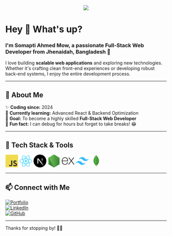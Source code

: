 <p align="center">
  <img src="https://i.ibb.co/d0nnGKKw/web.jpg" width="150" />
</p>

# Hey 👋 What's up?

### I'm Somapti Ahmed Mow, a passionate Full-Stack Web Developer from Jhenaidah, Bangladesh 🚀

I love building **scalable web applications** and exploring new technologies. Whether it's crafting clean front-end experiences or developing robust back-end systems, I enjoy the entire development process.

---

## 🌟 About Me
✨ **Coding since:** 2024  
📖 **Currently learning:** Advanced React & Backend Optimization  
🎯 **Goal:** To become a highly skilled **Full-Stack Web Developer**  
🎲 **Fun fact:** I can debug for hours but forget to take breaks! 😂  

---

## 🚀 Tech Stack & Tools  
<p align="left">
  <img src="https://raw.githubusercontent.com/devicons/devicon/master/icons/javascript/javascript-original.svg" alt="JavaScript" width="40" height="40"/>
  <img src="https://raw.githubusercontent.com/devicons/devicon/master/icons/react/react-original.svg" alt="React" width="40" height="40"/>
  <img src="https://raw.githubusercontent.com/devicons/devicon/master/icons/nextjs/nextjs-original.svg" alt="Next.js" width="40" height="40"/>
  <img src="https://raw.githubusercontent.com/devicons/devicon/master/icons/nodejs/nodejs-original.svg" alt="Node.js" width="40" height="40"/>
  <img src="https://raw.githubusercontent.com/devicons/devicon/master/icons/express/express-original.svg" alt="Express.js" width="40" height="40"/>
  <img src="https://raw.githubusercontent.com/devicons/devicon/master/icons/tailwindcss/tailwindcss-original.svg" alt="Tailwind CSS" width="40" height="40"/>
  <img src="https://raw.githubusercontent.com/devicons/devicon/master/icons/mongodb/mongodb-original.svg" alt="MongoDB" width="40" height="40"/>
</p>

---

## 📫 Connect with Me  
[![Portfolio](https://img.shields.io/badge/Portfolio-Visit-blue?style=for-the-badge)](your-portfolio-link)  
[![LinkedIn](https://img.shields.io/badge/LinkedIn-Connect-blue?style=for-the-badge&logo=linkedin)](your-linkedin-link)  
[![GitHub](https://img.shields.io/badge/GitHub-Follow-black?style=for-the-badge&logo=github)](your-github-link)

---

Thanks for stopping by! 🚀✨

